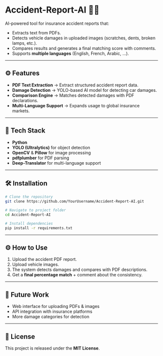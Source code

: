 # Accident-Report-AI 🚗🤖  

AI-powered tool for insurance accident reports that:  
- Extracts text from PDFs.  
- Detects vehicle damages in uploaded images (scratches, dents, broken lamps, etc.).  
- Compares results and generates a final matching score with comments.  
- Supports **multiple languages** (English, French, Arabic, …).  

---

## ⚙️ Features  

- **PDF Text Extraction** → Extract structured accident report data.  
- **Damage Detection** → YOLO-based AI model for detecting car damages.  
- **Comparison Engine** → Matches detected damages with PDF declarations.  
- **Multi-Language Support** → Expands usage to global insurance markets.  

---

## 🚀 Tech Stack  

- **Python**  
- **YOLO (Ultralytics)** for object detection  
- **OpenCV** & **Pillow** for image processing  
- **pdfplumber** for PDF parsing  
- **Deep-Translator** for multi-language support  
---

## 🛠️ Installation  

```bash
# Clone the repository
git clone https://github.com/YourUsername/Accident-Report-AI.git

# Navigate to project folder
cd Accident-Report-AI

# Install dependencies
pip install -r requirements.txt

```
---

## ⚙️ How to Use
1. Upload the accident PDF report.  
2. Upload vehicle images.  
3. The system detects damages and compares with PDF descriptions.  
4. Get a **final percentage match** + comment about the consistency.  

---

## 📌 Future Work
- Web interface for uploading PDFs & images  
- API integration with insurance platforms  
- More damage categories for detection  

---

## 📄 License
This project is released under the **MIT License**.  


